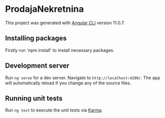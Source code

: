 # ProdajaNekretnina

This project was generated with [Angular CLI](https://github.com/angular/angular-cli) version 11.0.7.

## Installing packages

Firstly run 'npm install' to install necessary packages.

## Development server

Run `ng serve` for a dev server. Navigate to `http://localhost:4200/`. The app will automatically reload if you change any of the source files.

## Running unit tests

Run `ng test` to execute the unit tests via [Karma](https://karma-runner.github.io).


